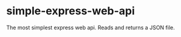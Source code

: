 simple-express-web-api
======================

The most simplest express web api. Reads and returns a JSON file.
